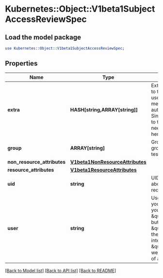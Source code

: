 # Kubernetes::Object::V1beta1SubjectAccessReviewSpec

## Load the model package
```perl
use Kubernetes::Object::V1beta1SubjectAccessReviewSpec;
```

## Properties
Name | Type | Description | Notes
------------ | ------------- | ------------- | -------------
**extra** | **HASH[string,ARRAY[string]]** | Extra corresponds to the user.Info.GetExtra() method from the authenticator.  Since that is input to the authorizer it needs a reflection here. | [optional] 
**group** | **ARRAY[string]** | Groups is the groups you&#39;re testing for. | [optional] 
**non_resource_attributes** | [**V1beta1NonResourceAttributes**](V1beta1NonResourceAttributes.md) |  | [optional] 
**resource_attributes** | [**V1beta1ResourceAttributes**](V1beta1ResourceAttributes.md) |  | [optional] 
**uid** | **string** | UID information about the requesting user. | [optional] 
**user** | **string** | User is the user you&#39;re testing for. If you specify \&quot;User\&quot; but not \&quot;Group\&quot;, then is it interpreted as \&quot;What if User were not a member of any groups | [optional] 

[[Back to Model list]](../README.md#documentation-for-models) [[Back to API list]](../README.md#documentation-for-api-endpoints) [[Back to README]](../README.md)



